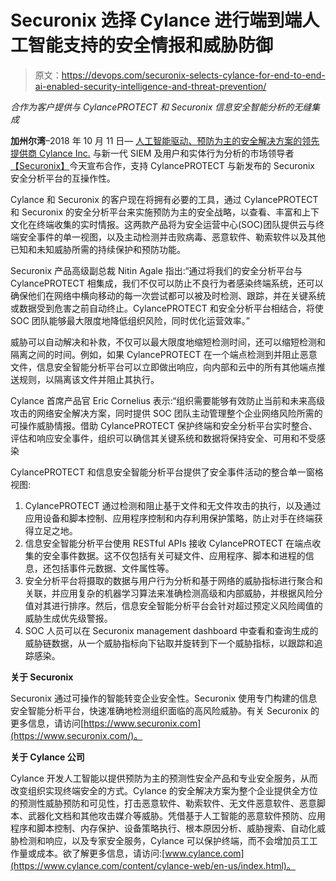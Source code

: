 # Securonix 选择 Cylance 进行端到端人工智能支持的安全情报和威胁防御

> 原文：<https://devops.com/securonix-selects-cylance-for-end-to-end-ai-enabled-security-intelligence-and-threat-prevention/>

*合作为客户提供与 CylancePROTECT 和 Securonix 信息安全智能分析的无缝集成*

**加州尔湾**–2018 年 10 月 11 日— [人工智能驱动、预防为主的安全解决方案的领先提供商 Cylance Inc.](https://www.cylance.com/content/cylance-web/en-us/index.html) 与新一代 SIEM 及用户和实体行为分析的市场领导者[【Securonix】](https://www.securonix.com/)今天宣布合作，支持 CylancePROTECT 与新发布的 Securonix 安全分析平台的互操作性。

Cylance 和 Securonix 的客户现在将拥有必要的工具，通过 CylancePROTECT 和 Securonix 的安全分析平台来实施预防为主的安全战略，以查看、丰富和上下文化在终端收集的实时情报。这两款产品将为安全运营中心(SOC)团队提供云与终端安全事件的单一视图，以及主动检测并击败病毒、恶意软件、勒索软件以及其他已知和未知威胁所需的持续保护和预防功能。

Securonix 产品高级副总裁 Nitin Agale 指出:“通过将我们的安全分析平台与 CylancePROTECT 相集成，我们不仅可以防止不良行为者感染终端系统，还可以确保他们在网络中横向移动的每一次尝试都可以被及时检测、跟踪，并在关键系统或数据受到危害之前自动终止。CylancePROTECT 和安全分析平台相结合，将使 SOC 团队能够最大限度地降低组织风险，同时优化运营效率。”

威胁可以自动解决和补救，不仅可以最大限度地缩短检测时间，还可以缩短检测和隔离之间的时间。例如，如果 CylancePROTECT 在一个端点检测到并阻止恶意文件，信息安全智能分析平台可以立即做出响应，向内部和云中的所有其他端点推送规则，以隔离该文件并阻止其执行。

Cylance 首席产品官 Eric Cornelius 表示:“组织需要能够有效防止当前和未来高级攻击的网络安全解决方案，同时提供 SOC 团队主动管理整个企业网络风险所需的可操作威胁情报。借助 CylancePROTECT 保护终端和安全分析平台实时整合、评估和响应安全事件，组织可以确信其关键系统和数据将保持安全、可用和不受感染

CylancePROTECT 和信息安全智能分析平台提供了安全事件活动的整合单一窗格视图:

1.  CylancePROTECT 通过检测和阻止基于文件和无文件攻击的执行，以及通过应用设备和脚本控制、应用程序控制和内存利用保护策略，防止对手在终端获得立足之地。
2.  信息安全智能分析平台使用 RESTful APIs 接收 CylancePROTECT 在端点收集的安全事件数据。这不仅包括有关可疑文件、应用程序、脚本和进程的信息，还包括事件元数据、文件属性等。
3.  安全分析平台将摄取的数据与用户行为分析和基于网络的威胁指标进行聚合和关联，并应用复杂的机器学习算法来准确检测高级和内部威胁，并根据风险分值对其进行排序。然后，信息安全智能分析平台会针对超过预定义风险阈值的威胁生成优先级警报。
4.  SOC 人员可以在 Securonix management dashboard 中查看和查询生成的威胁链数据，从一个威胁指标向下钻取并旋转到下一个威胁指标，以跟踪和追踪感染。

**关于 Securonix**

Securonix 通过可操作的智能转变企业安全性。Securonix 使用专门构建的信息安全智能分析平台，快速准确地检测组织面临的高风险威胁。有关 Securonix 的更多信息，请访问[https://www.securonix.com](https://www.securonix.com/)。

**关于 Cylance 公司**

Cylance 开发人工智能以提供预防为主的预测性安全产品和专业安全服务，从而改变组织实现终端安全的方式。Cylance 的安全解决方案为整个企业提供全方位的预测性威胁预防和可见性，打击恶意软件、勒索软件、无文件恶意软件、恶意脚本、武器化文档和其他攻击媒介等威胁。凭借基于人工智能的恶意软件预防、应用程序和脚本控制、内存保护、设备策略执行、根本原因分析、威胁搜索、自动化威胁检测和响应，以及专家安全服务，Cylance 可以保护终端，而不会增加员工工作量或成本。欲了解更多信息，请访问:[www.cylance.com](https://www.cylance.com/content/cylance-web/en-us/index.html)。